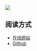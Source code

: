 ![](http://qn.vv13.cn/bg1.jpg)

## 阅读方式
- [在线网站](https://vv13.cn/posts)
- [Github](https://github.com/vv13/blog/tree/master/content/posts)
